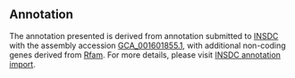 

Annotation
----------

The annotation presented is derived from annotation submitted to
[INSDC](http://www.insdc.org) with the assembly accession
[GCA\_001601855.1](http://www.ebi.ac.uk/ena/data/view/GCA_001601855.1),
with additional non-coding genes derived from
[Rfam](http://rfam.xfam.org/). For more details, please visit [INSDC
annotation
import](http://ensemblgenomes.org/info/data/insdc_annotation).
